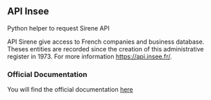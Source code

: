 ## API Insee

Python helper to request Sirene API

API Sirene give access to French companies and business database. Theses entities are recorded since the creation
of this administrative register in 1973. For more information <https://api.insee.fr/>.

### Official Documentation

You will find the official documentation [here](https://api.insee.fr/catalogue/site/themes/wso2/subthemes/insee/pages/item-info.jag?name=Sirene&version=V3&provider=insee)
